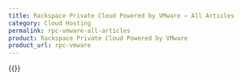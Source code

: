 ```yaml
---
title: Rackspace Private Cloud Powered by VMware – All Articles
category: Cloud Hosting
permalink: rpc-vmware-all-articles
product: Rackspace Private Cloud Powered by VMware
product_url: rpc-vmware
---
```



{{<list product_url="rpc-vmware">}}

